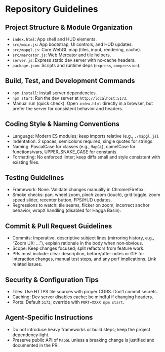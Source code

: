 # Repository Guidelines

## Project Structure & Module Organization
- `index.html`: App shell and HUD elements.
- `src/main.js`: App bootstrap, UI controls, and HUD updates.
- `src/mapgl.js`: Core WebGL map (tiles, input, rendering, cache).
- `src/mercator.js`: Web Mercator and tile helpers.
- `server.js`: Express static dev server with no‑cache headers.
- `package.json`: Scripts and runtime deps (`express`, `compression`).

## Build, Test, and Development Commands
- `npm install`: Install server dependencies.
- `npm start`: Run the dev server at `http://localhost:5173`.
- Manual run (quick check): Open `index.html` directly in a browser, but prefer the server for consistent behavior and headers.

## Coding Style & Naming Conventions
- Language: Modern ES modules; keep imports relative (e.g., `./mapgl.js`).
- Indentation: 2 spaces; semicolons required; single quotes for strings.
- Naming: PascalCase for classes (e.g., `MapGL`), camelCase for functions/vars, UPPER_SNAKE_CASE for constants.
- Formatting: No enforced linter; keep diffs small and style consistent with existing files.

## Testing Guidelines
- Framework: None. Validate changes manually in Chrome/Firefox.
- Smoke checks: pan, wheel zoom, pinch zoom (touch), grid toggle, zoom speed slider, recenter button, FPS/HUD updates.
- Regressions to watch: tile seams, flicker on zoom, incorrect anchor behavior, wrapX handling (disabled for Hagga Basin).

## Commit & Pull Request Guidelines
- Commits: Imperative, descriptive subject lines (mirroring history, e.g., “Zoom UX: …”), explain rationale in the body when non‑obvious.
- Scope: Keep changes focused; split refactors from feature work.
- PRs must include: clear description, before/after notes or GIF for interaction changes, manual test steps, and any perf implications. Link related issues.

## Security & Configuration Tips
- Tiles: Use HTTPS tile sources with proper CORS. Don’t commit secrets.
- Caching: Dev server disables cache; be mindful if changing headers.
- Ports: Default `5173`; override with `PORT=XXXX npm start`.

## Agent-Specific Instructions
- Do not introduce heavy frameworks or build steps; keep the project dependency‑light.
- Preserve public API of `MapGL` unless a breaking change is justified and documented in the PR.
